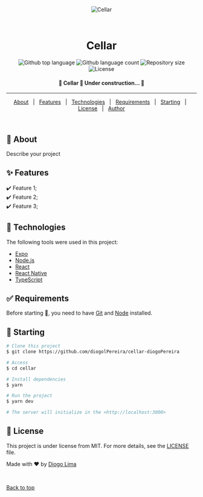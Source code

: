 <div align="center" id="top"> 
  <img src="./.github/app.gif" alt="Cellar" />

  &#xa0;

  <!-- <a href="https://cellar.netlify.app">Demo</a> -->
</div>

<h1 align="center">Cellar</h1>

<p align="center">
  <img alt="Github top language" src="https://img.shields.io/github/languages/top/diogolPereira/cellar-diogoPereira?color=56BEB8">

  <img alt="Github language count" src="https://img.shields.io/github/languages/count/diogolPereira/cellar-diogoPereira?color=56BEB8">

  <img alt="Repository size" src="https://img.shields.io/github/repo-size/diogolPereira/cellar-diogoPereira?color=56BEB8">

  <img alt="License" src="https://img.shields.io/github/license/diogolPereira/cellar-diogoPereira?color=56BEB8">

  <!-- <img alt="Github issues" src="https://img.shields.io/github/issues/diogolPereira/cellar-diogoPereira?color=56BEB8" /> -->

  <!-- <img alt="Github forks" src="https://img.shields.io/github/forks/diogolPereira/cellar-diogoPereira?color=56BEB8" /> -->

  <!-- <img alt="Github stars" src="https://img.shields.io/github/stars/diogolPereira/cellar-diogoPereira?color=56BEB8" /> -->
</p>

<!-- Status -->

<h4 align="center"> 
	🚧  Cellar 🚀 Under construction...  🚧
</h4> 

<hr>

<p align="center">
  <a href="#dart-about">About</a> &#xa0; | &#xa0; 
  <a href="#sparkles-features">Features</a> &#xa0; | &#xa0;
  <a href="#rocket-technologies">Technologies</a> &#xa0; | &#xa0;
  <a href="#white_check_mark-requirements">Requirements</a> &#xa0; | &#xa0;
  <a href="#checkered_flag-starting">Starting</a> &#xa0; | &#xa0;
  <a href="#memo-license">License</a> &#xa0; | &#xa0;
  <a href="https://github.com/diogolPereira" target="_blank">Author</a>
</p>

<br>

## :dart: About ##

Describe your project

## :sparkles: Features ##

:heavy_check_mark: Feature 1;\
:heavy_check_mark: Feature 2;\
:heavy_check_mark: Feature 3;

## :rocket: Technologies ##

The following tools were used in this project:

- [Expo](https://expo.io/)
- [Node.js](https://nodejs.org/en/)
- [React](https://pt-br.reactjs.org/)
- [React Native](https://reactnative.dev/)
- [TypeScript](https://www.typescriptlang.org/)

## :white_check_mark: Requirements ##

Before starting :checkered_flag:, you need to have [Git](https://git-scm.com) and [Node](https://nodejs.org/en/) installed.

## :checkered_flag: Starting ##

```bash
# Clone this project
$ git clone https://github.com/diogolPereira/cellar-diogoPereira

# Access
$ cd cellar

# Install dependencies
$ yarn

# Run the project
$ yarn dev

# The server will initialize in the <http://localhost:3000>
```

## :memo: License ##

This project is under license from MIT. For more details, see the [LICENSE](LICENSE.md) file.


Made with :heart: by <a href="https://github.com/diogolPereira" target="_blank">Diogo Lima</a>

&#xa0;

<a href="#top">Back to top</a>
